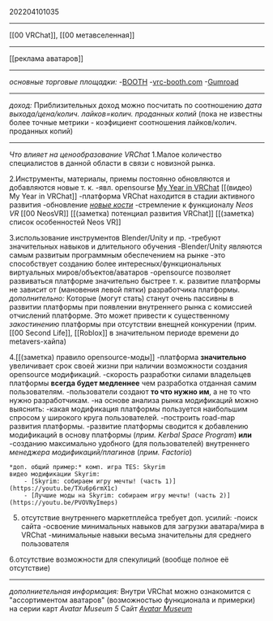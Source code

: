 202204101035
***
[[00 VRChat]], [[00 метавселенная]]
***
[[реклама аватаров]]
***
*основные торговые площадки:*
-[BOOTH](https://booth.pm/en/browse/3D%20Characters)
-[vrc-booth.com](https://vrc-booth.com/en)
-[Gumroad](https://gumroad.com/discover)
***
*доход:*
Приблизительных доход можно посчитать по соотношению 
*дата выхода/цена/колич. лайков=колич. проданных копий*
(пока не известны более точные метрики - коэфициент соотношения лайков/колич. проданных копий)
***
*Что влияет на ценообразование VRChat*
1.Малое количество специалистов в данной области в связи с новизной рынка.

2.Инструменты, материалы, приемы постоянно обновляются и добавляются новые т. к.
-явл. opensourse
[My Year in VRChat](https://youtu.be/hVWlgh8QP5s?t=811)
[[(видео) My Year in VRChat]]
-платформа VRChat находится в стадии активного развития
	-обновление [*новые кости*](https://youtu.be/_jgfy0iikqk)
	-стремление к функционалу *Neos VR*
	[[00 NeosVR]]
[[(заметка) потенциал развития VRChat]]
[[(заметка) список особенностей Neos VR]]

3.использование инструментов Blender/Unity и пр.
-требуют значительных навыков и длительного обучения
-Blender/Unity являются самым развитым программным обеспечением на рынке
-это способствует созданию более интересных/функциональных виртуальных миров/объектов/аватаров
-opensource позволяет развиваться платформе значительно быстрее
т. к. развитие платформы не зависит от (мановения левой пятки) разработчика платформы.
*дополнительно:*
Которые (могут стать) станут очень пассивны в развитии платформы при появлении внутреннего рынка с комиссией отчислений платформе.
Это может привести к существенному *закостинению* платформы при отсутствии внещней конкурении 
(прим. [[00 Second Life]], [[Roblox]] в значительном периоде времени до metavers-хайпа)

4.[[(заметка) правило opensource-моды]]
-платформа **значительно** увеличивает срок своей жизни при наличии возможности создания opensource модификаций.
-скорость разработки силами владельцев платформы **всегда будет медленнее** чем разработка отданная самим пользователям.
-пользователи создают **то что нужно им**, а не то что нужно разработчикам.
-на основе анализа рынка модификаций можно выяснить:
	-какая модификация платформы пользуется наибольшим спросом у широкого круга пользователей.
	-построить road-map развития платформы.
	-развитие платформы сводится к добавлению модификаций в основу платформы (*прим. Kerbal Space Program*)
	**или**
	-созданию максимально удобного (для пользователей) внутреннего *менеджера модификаций/плагинов* (*прим. Factorio*)
	
	*доп. общий пример:* комп. игра TES: Skyrim
	видео модификации Skyrim:
		- [Skyrim: собираем игру мечты! (часть 1)](https://youtu.be/TXu6p6rmX1c)
		- [Лучшие моды на Skyrim: собираем игру мечты! (часть 2)](https://youtu.be/PVOVNyImeps)
5. отсутствие внутреннего маркетплейса требует доп. усилий:
-поиск сайта
-освоение минимальных навыков для загрузки аватара/мира в VRChat
-минимальные навыки весьма значительны для среднего пользователя

6.отсутствие возможности для спекулиций
(вообще полное её отсутствие)
***
*дополниетельная информация:*
Внутри VRChat можно ознакомится с "ассортиментом аватаров" (возможностью функционала и примерки) на серии карт *Avatar Museum 5*
Сайт [*Avatar Museum*](https://www.avatarmuseum.jp/english) 
